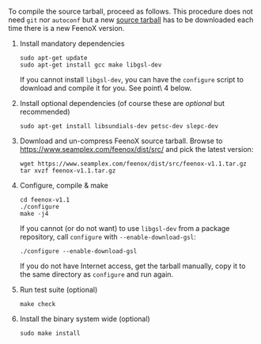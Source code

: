 To compile the source tarball, proceed as follows. This procedure does not need `git` nor `autoconf` but a new [source tarball]() has to be downloaded each time there is a new FeenoX version.

 1. Install mandatory dependencies

    ```terminal
    sudo apt-get update
    sudo apt-get install gcc make libgsl-dev
    ```

    If you cannot install `libgsl-dev`, you can have the `configure` script to download and compile it for you. See point\ 4 below.

 2. Install optional dependencies (of course these are _optional_ but recommended)

    ```terminal
    sudo apt-get install libsundials-dev petsc-dev slepc-dev
    ```

 3. Download and un-compress FeenoX source tarball. Browse to <https://www.seamplex.com/feenox/dist/src/> and pick the latest version:

    ```terminal
    wget https://www.seamplex.com/feenox/dist/src/feenox-v1.1.tar.gz
    tar xvzf feenox-v1.1.tar.gz
    ```
 
 4. Configure, compile & make
 
    ```terminal
    cd feenox-v1.1
    ./configure
    make -j4
    ```
    
    If you cannot (or do not want) to use `libgsl-dev` from a package repository, call `configure` with `--enable-download-gsl`:
    
    ```terminal
    ./configure --enable-download-gsl
    ```
    
    If you do not have Internet access, get the tarball manually, copy it to the same directory as `configure` and run again.

 5. Run test suite (optional)
 
    ```terminal
    make check
    ```

 6. Install the binary system wide (optional)
 
    ```terminal
    sudo make install
    ```
    
